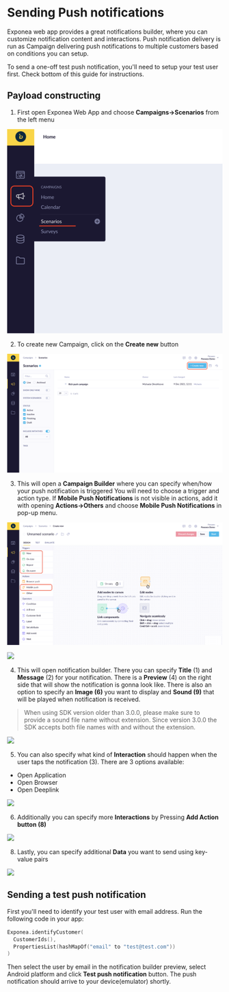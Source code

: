 # Sending Push notifications
Exponea web app provides a great notifications builder, where you can customize notification content and interactions. Push notification delivery is run as Campaign delivering push notifications to multiple customers based on conditions you can setup. 

To send a one-off test push notification, you'll need to setup your test user first. Check bottom of this guide for instructions.

## Payload constructing
1. First open Exponea Web App and choose **Campaigns->Scenarios** from the left menu

  ![](pics/send1.png)

2. To create new Campaign, click on the **Create new** button

  ![](pics/send2.png)

3. This will open a **Campaign Builder** where you can specify when/how your push notification is triggered
You will need to choose a trigger and action type. If **Mobile Push Notifications** is not visible in actions, add it with opening **Actions->Others** and choose **Mobile Push Notifications** in pop-up menu.

  ![](pics/send3.png)

  ![](pics/send4.png)


4. This will open notification builder. There you can specify **Title** (1) and **Message** (2) for your notification. There is a **Preview** (4) on the right side that will show the notification is gonna look like. There is also an option to specify an **Image (6)** you want to display and **Sound (9)** that will be played when notification is received.

> When using SDK version older than 3.0.0, please make sure to provide a sound file name without extension. Since version 3.0.0 the SDK accepts both file names with and without the extension.

![](pics/send5.png)

5. You can also specify what kind of **Interaction** should happen when the user taps the notification (3). There are 3 options available:
  * Open Application
  * Open Browser
  * Open Deeplink

![](pics/send6.png)  

6. Additionally you can specify more **Interactions** by Pressing **Add Action button (8)**

![](pics/send7.png)

8. Lastly, you can specify additional **Data** you want to send using key-value pairs

![](pics/send8.png)

## Sending a test push notification
First you'll need to identify your test user with email address. Run the following code in your app:
``` kotlin
Exponea.identifyCustomer(
  CustomerIds(),
  PropertiesList(hashMapOf("email" to "test@test.com"))
)
```

Then select the user by email in the notification builder preview, select Android platform and click **Test push notification** button. The push notification should arrive to your device(emulator) shortly.